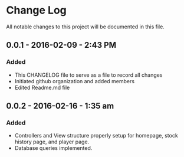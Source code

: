 # Change Log
All notable changes to this project will be documented in this file.

## 0.0.1 - 2016-02-09 - 2:43 PM
### Added
- This CHANGELOG file to serve as a file to record all changes
- Initiated github organization and added members
- Edited Readme.md file
## 0.0.2 - 2016-02-16 - 1:35 am
### Added
- Controllers and View structure properly setup for homepage, stock history page, and player page. 
- Database queries implemented.
